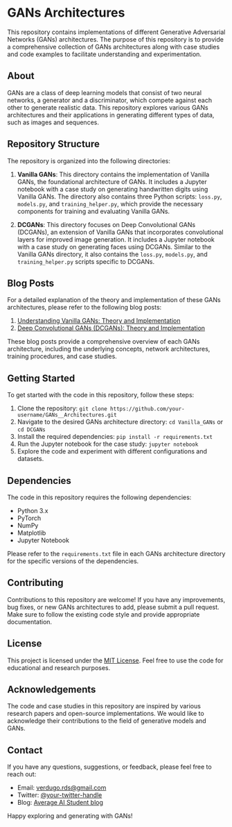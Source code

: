 # GANs Architectures

This repository contains implementations of different Generative Adversarial Networks (GANs) architectures. The purpose of this repository is to provide a comprehensive collection of GANs architectures along with case studies and code examples to facilitate understanding and experimentation.

## About

GANs are a class of deep learning models that consist of two neural networks, a generator and a discriminator, which compete against each other to generate realistic data. This repository explores various GANs architectures and their applications in generating different types of data, such as images and sequences.

## Repository Structure

The repository is organized into the following directories:

1. **Vanilla GANs**: This directory contains the implementation of Vanilla GANs, the foundational architecture of GANs. It includes a Jupyter notebook with a case study on generating handwritten digits using Vanilla GANs. The directory also contains three Python scripts: `loss.py`, `models.py`, and `training_helper.py`, which provide the necessary components for training and evaluating Vanilla GANs.

2. **DCGANs**: This directory focuses on Deep Convolutional GANs (DCGANs), an extension of Vanilla GANs that incorporates convolutional layers for improved image generation. It includes a Jupyter notebook with a case study on generating faces using DCGANs. Similar to the Vanilla GANs directory, it also contains the `loss.py`, `models.py`, and `training_helper.py` scripts specific to DCGANs.

## Blog Posts

For a detailed explanation of the theory and implementation of these GANs architectures, please refer to the following blog posts:

1. [Understanding Vanilla GANs: Theory and Implementation](https://roberto-verdugo-blog.vercel.app/posts/001-vanilla-gans)
2. [Deep Convolutional GANs (DCGANs): Theory and Implementation](https://roberto-verdugo-blog.vercel.app/posts/002-dc-gans)

These blog posts provide a comprehensive overview of each GANs architecture, including the underlying concepts, network architectures, training procedures, and case studies.

## Getting Started

To get started with the code in this repository, follow these steps:

1. Clone the repository: `git clone https://github.com/your-username/GANs__Architectures.git`
2. Navigate to the desired GANs architecture directory: `cd Vanilla_GANs` or `cd DCGANs`
3. Install the required dependencies: `pip install -r requirements.txt`
4. Run the Jupyter notebook for the case study: `jupyter notebook`
5. Explore the code and experiment with different configurations and datasets.

## Dependencies

The code in this repository requires the following dependencies:

- Python 3.x
- PyTorch
- NumPy
- Matplotlib
- Jupyter Notebook

Please refer to the `requirements.txt` file in each GANs architecture directory for the specific versions of the dependencies.

## Contributing

Contributions to this repository are welcome! If you have any improvements, bug fixes, or new GANs architectures to add, please submit a pull request. Make sure to follow the existing code style and provide appropriate documentation.

## License

This project is licensed under the [MIT License](link-to-license-file). Feel free to use the code for educational and research purposes.

## Acknowledgements

The code and case studies in this repository are inspired by various research papers and open-source implementations. We would like to acknowledge their contributions to the field of generative models and GANs.

## Contact

If you have any questions, suggestions, or feedback, please feel free to reach out:

- Email: verdugo.rds@gmail.com
- Twitter: [@your-twitter-handle](https://twitter.com/your-twitter-handle)
- Blog: [Average AI Student blog](https://roberto-verdugo-blog.vercel.app/)

Happy exploring and generating with GANs!
